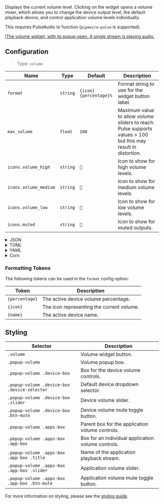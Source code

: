 Displays the current volume level.
Clicking on the widget opens a volume mixer, which allows you to change the device output level,
the default playback device, and control application volume levels individually.

This requires PulseAudio to function (`pipewire-pulse` is supported).

[!The volume widget, with its popup open. A single stream is playing audio.](https://f.jstanger.dev/github/ironbar/volume.png)

## Configuration

> Type: `volume`

| Name                  | Type     | Default                | Description                                                                                                    |
|-----------------------|----------|------------------------|----------------------------------------------------------------------------------------------------------------|
| `format`              | `string` | `{icon} {percentage}%` | Format string to use for the widget button label.                                                              |
| `max_volume`          | `float`  | `100`                  | Maximum value to allow volume sliders to reach. Pulse supports values > 100 but this may result in distortion. |
| `icons.volume_high`   | `string` | `󰕾`                   | Icon to show for high volume levels.                                                                           |
| `icons.volume_medium` | `string` | `󰖀`                   | Icon to show for medium volume levels.                                                                         |
| `icons.volume_low`    | `string` | `󰕿`                   | Icon to show for low volume levels.                                                                            |
| `icons.muted`         | `string` | `󰝟`                   | Icon to show for muted outputs.                                                                                |

<details>
<summary>JSON</summary>

```json
{
  "end": [
    {
      "type": "volume",
      "format": "{icon} {percentage}%",
      "max_volume": 100,
      "icons": {
        "volume_high": "󰕾",
        "volume_medium": "󰖀",
        "volume_low": "󰕿",
        "muted": "󰝟"
      }
    }
  ]
}

```

</details>

<details>
<summary>TOML</summary>

```toml
[[end]]
type = "volume"
format = "{icon} {percentage}%"
max_volume = 100

[[end.icons]]
volume_high = "󰕾"
volume_medium = "󰖀"
volume_low = "󰕿"
muted = "󰝟"
```

</details>

<details>
<summary>YAML</summary>

```yaml
end:
  - type: "volume"
    format: "{icon} {percentage}%"
    max_volume: 100
    icons:
      volume_high: "󰕾"
      volume_medium: "󰖀"
      volume_low: "󰕿"
      muted: "󰝟"
```

</details>

<details>
<summary>Corn</summary>

```corn
{
  end = [
    {
      type = "volume"
      format = "{icon} {percentage}%"
      max_volume = 100
      icons.volume_high = "󰕾"
      icons.volume_medium = "󰖀"
      icons.volume_low = "󰕿"
      icons.muted = "󰝟"
    }
  ]
}
```

</details>

### Formatting Tokens

The following tokens can be used in the `format` config option:

| Token          | Description                               |
|----------------|-------------------------------------------|
| `{percentage}` | The active device volume percentage.      |
| `{icon}`       | The icon representing the current volume. |
| `{name}`       | The active device name.                   |

## Styling

| Selector                                     | Description                                        |
|----------------------------------------------|----------------------------------------------------|
| `.volume`                                    | Volume widget button.                              |
| `.popup-volume`                              | Volume popup box.                                  |
| `.popup-volume .device-box`                  | Box for the device volume controls.                |
| `.popup-volume .device-box .device-selector` | Default device dropdown selector.                  |
| `.popup-volume .device-box .slider`          | Device volume slider.                              |
| `.popup-volume .device-box .btn-mute`        | Device volume mute toggle button.                  |
| `.popup-volume .apps-box`                    | Parent box for the application volume controls.    |
| `.popup-volume .apps-box .app-box`           | Box for an individual application volume controls. |
| `.popup-volume .apps-box .app-box .title`    | Name of the application playback stream.           |
| `.popup-volume .apps-box .app-box .slider`   | Application volume slider.                         |
| `.popup-volume .apps-box .app-box .btn-mute` | Application volume mute toggle button.             |

For more information on styling, please see the [styling guide](styling-guide).